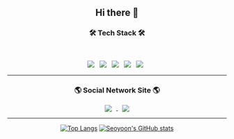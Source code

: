 <h2 align = "center"> Hi there 👋 </h2>

<!--
**seoyoon04/seoyoon04** is a ✨ _special_ ✨ repository because its `README.md` (this file) appears on your GitHub profile.

Here are some ideas to get you started:

- 🔭 I’m currently working on ...
- 🌱 I’m currently learning ...
- 👯 I’m looking to collaborate on ...
- 🤔 I’m looking for help with ...
- 💬 Ask me about ...
- 📫 How to reach me: ...
- 😄 Pronouns: ...
- ⚡ Fun fact: ...
-->


<h3 align="center"><b>🛠 Tech Stack 🛠</b></h3>
</br>
<p align="center">
<img src="https://img.shields.io/badge/HTML5-E34F26?style=flat-square&logo=HTML5&logoColor=white"/></a> &nbsp
<img src="https://img.shields.io/badge/CSS3-1572B6?style=flat-square&logo=CSS3&logoColor=white"/></a> &nbsp
<img src="https://img.shields.io/badge/JavaScript-F7DF1E?style=flat-square&logo=JavaScript&logoColor=white"/></a> &nbsp
<img src="https://img.shields.io/badge/Android-3DDC84?style=flat-square&logo=Android&logoColor=white"/></a> &nbsp
<img src="https://img.shields.io/badge/MySQL-4479A1?style=flat-square&logo=MySQL&logoColor=white"/></a> &nbsp 

------------------------------------------




<h3 align = "center"> <b>🌎 Social Network Site 🌎</b></h3>




<div align=center>
    <a href="https://instagram.com/seoyoon04_">
        <img align = "center"
            src="http://img.shields.io/badge/-Instagram-white?style=flat&logo=Instagram&link=https://instagram.com/seoyoon04_/"
            style="height : auto; margin-left : 10px; margin-right : 10px;"/>
    </a>
    <a href="https://blog.naver.com/sykim8483">
        <img align = "center"
            src="http://img.shields.io/badge/-Naver-03C75A?style=flat&logo=Naver&logoColor=white&link =https://blog.naver.com/sykim8483"
            style="height : auto; margin-left : 10px; margin-right : 10px;"/>
    </a>
 </div>
 
 
 
 

-----------------------------------------------------

<div align=center>

[![Top Langs](https://github-readme-stats.vercel.app/api/top-langs/?seoyoon04=seoyoon04)](https://github.com/seoyoon04/github-readme-stats) [![Seoyoon's GitHub stats](https://github-readme-stats.vercel.app/api?username=seoyoon)](https://github.com/seoyoon04/github-readme-stats)

</div>
